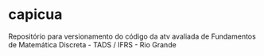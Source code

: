# capicua
Repositório para versionamento do código da atv avaliada de Fundamentos de Matemática Discreta - TADS / IFRS - Rio Grande
